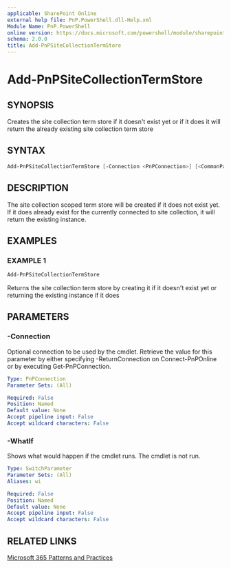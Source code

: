 ```yaml
---
applicable: SharePoint Online
external help file: PnP.PowerShell.dll-Help.xml
Module Name: PnP.PowerShell
online version: https://docs.microsoft.com/powershell/module/sharepoint-pnp/add-pnpsitecollectiontermstore
schema: 2.0.0
title: Add-PnPSiteCollectionTermStore
---
```


# Add-PnPSiteCollectionTermStore

## SYNOPSIS
Creates the site collection term store if it doesn't exist yet or if it does it will return the already existing site collection term store

## SYNTAX

```powershell
Add-PnPSiteCollectionTermStore [-Connection <PnPConnection>] [<CommonParameters>]
```

## DESCRIPTION

The site collection scoped term store will be created if it does not exist yet. If it does already exist for the currently connected to site collection, it will return the existing instance.

## EXAMPLES

### EXAMPLE 1
```powershell
Add-PnPSiteCollectionTermStore
```

Returns the site collection term store by creating it if it doesn't exist yet or returning the existing instance if it does

## PARAMETERS

### -Connection
Optional connection to be used by the cmdlet. Retrieve the value for this parameter by either specifying -ReturnConnection on Connect-PnPOnline or by executing Get-PnPConnection.

```yaml
Type: PnPConnection
Parameter Sets: (All)

Required: False
Position: Named
Default value: None
Accept pipeline input: False
Accept wildcard characters: False
```

### -WhatIf
Shows what would happen if the cmdlet runs. The cmdlet is not run.

```yaml
Type: SwitchParameter
Parameter Sets: (All)
Aliases: wi

Required: False
Position: Named
Default value: None
Accept pipeline input: False
Accept wildcard characters: False
```

## RELATED LINKS

[Microsoft 365 Patterns and Practices](https://aka.ms/m365pnp)